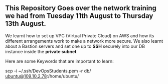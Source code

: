 ## This Repository Goes over the network training we had from Tuesday 11th August to Thursday 13th August.

We learnt how to set up VPC (Virtual Private Cloud) on AWS and how its different arrangements work to make a network more secure. We also learnt about a Bastion servers and set one up to **SSH** securely into our DB instance inside the **private subnet**

Here are some Keywords that are important to learn:

scp -i ~/.ssh/DevOpsStudents.pem -r db/ ubuntu@109.10.2.78:/home/ubuntu/
